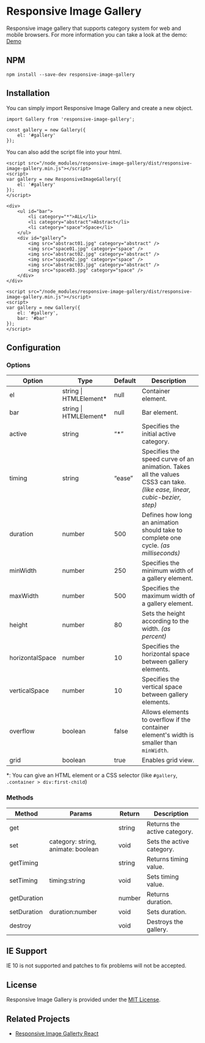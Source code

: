 # Responsive Image Gallery
Responsive image gallery that supports category system for web and mobile browsers.
For more information you can take a look at the demo: [Demo](https://cevadtokatli.github.io/responsive-image-gallery/)

## NPM
``` 
npm install --save-dev responsive-image-gallery
```

## Installation
You can simply import Responsive Image Gallery and create a new object.
```
import Gallery from 'responsive-image-gallery';

const gallery = new Gallery({
    el: '#gallery'
});
```

You can also add the script file into your html.
```
<script src="/node_modules/responsive-image-gallery/dist/responsive-image-gallery.min.js"></script>
<script>
var gallery = new ResponsiveImageGallery({
    el: '#gallery'
});
</script>
```

```
<div>
    <ul id="bar">
        <li category="*">ALL</li>
        <li category="abstract">Abstract</li>
        <li category="space">Space</li>
    </ul>
    <div id="gallery”>
        <img src="abstract01.jpg" category="abstract" />
        <img src="space01.jpg" category="space" />
        <img src="abstract02.jpg" category="abstract" />
        <img src="space02.jpg" category="space" />
        <img src="abstract03.jpg" category="abstract" />
        <img src="space03.jpg" category="space" />
    </div>
</div>

<script src="/node_modules/responsive-image-gallery/dist/responsive-image-gallery.min.js"></script>
<script>
var gallery = new Gallery({
    el: '#gallery',
    bar: '#bar'
});
</script>
```

## Configuration
### Options
Option | Type | Default | Description
------ | ---- | ------- | -----------
el | string \| HTMLElement* | null | Container element.
bar | string \| HTMLElement* | null | Bar element.
active | string | “*” | Specifies the initial active category.
timing | string | “ease” | Specifies the speed curve of an animation. Takes all the values CSS3 can take. *(like ease, linear, cubic-bezier, step)*
duration | number | 500 | Defines how long an animation should take to complete one cycle. *(as milliseconds)*
minWidth | number | 250 | Specifies the minimum width of a gallery element.
maxWidth | number |500 | Specifies the maximum width of a gallery element.
height | number | 80 | Sets the height according to the width. *(as percent)*
horizontalSpace | number | 10 | Specifies the horizontal space between gallery elements.
verticalSpace | number | 10 | Specifies the vertical space between gallery elements.
overflow | boolean | false | Allows elements to overflow if the container element's width is smaller than `minWidth`.
grid | boolean | true | Enables grid view.

<span style="font-size:.9rem;">*: You can give an HTML element or a CSS selector (like `#gallery`, `.container > div:first-child`)</span>

### Methods
Method | Params | Return | Description
------ | ------ | ------ | -----------
get | | string | Returns the active category.
set  | category: string, animate: boolean | void | Sets the active category.
getTiming | | string | Returns timing value.
setTiming | timing:string | void | Sets timing value.
getDuration | | number | Returns duration.
setDuration | duration:number | void | Sets duration.
destroy | | void | Destroys the gallery.

## IE Support
IE 10 is not supported and patches to fix problems will not be accepted.

## License
Responsive Image Gallery is provided under the [MIT License](https://opensource.org/licenses/MIT).

## Related Projects
* [Responsive Image Gallerty React](https://github.com/cevadtokatli/responsive-image-gallery-react)